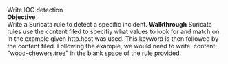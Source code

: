 Write IOC detection\
**Objective**\
Write a Suricata rule to detect a specific incident.
**Walkthrough**
Suricata rules use the content filed to specifiy what values to look for and match on. In the example given http.host was used. This keyword is then followed by the content filed. Following the example, we would need to write: content: "wood-chewers.tree" in the blank space of the rule provided. 
